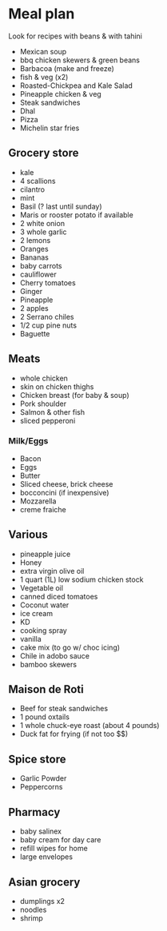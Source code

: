 # Meal plan

Look for recipes with beans & with tahini

- Mexican soup
- bbq chicken skewers & green beans
- Barbacoa (make and freeze)
- fish & veg (x2)
- Roasted-Chickpea and Kale Salad
- Pineapple chicken & veg
- Steak sandwiches
- Dhal
- Pizza
- Michelin star fries

## Grocery store

- kale
- 4 scallions
- cilantro
- mint
- Basil (? last until sunday)
- Maris or rooster potato if available
- 2 white onion
- 3 whole garlic
- 2 lemons
- Oranges
- Bananas
- baby carrots
- cauliflower
- Cherry tomatoes
- Ginger
- Pineapple
- 2 apples
- 2 Serrano chiles
- 1/2 cup pine nuts
- Baguette

## Meats

- whole chicken
- skin on chicken thighs
- Chicken breast (for baby & soup)
- Pork shoulder
- Salmon & other fish
- sliced pepperoni

### Milk/Eggs

- Bacon
- Eggs
- Butter
- Sliced cheese, brick cheese
- bocconcini (if inexpensive)
- Mozzarella
- creme fraiche

## Various

- pineapple juice
- Honey
- extra virgin olive oil
- 1 quart (1L) low sodium chicken stock
- Vegetable oil
- canned diced tomatoes
- Coconut water
- ice cream
- KD
- cooking spray
- vanilla
- cake mix (to go w/ choc icing)
- Chile in adobo sauce
- bamboo skewers

## Maison de Roti

- Beef for steak sandwiches
- 1 pound oxtails
- 1 whole chuck-eye roast (about 4 pounds)
- Duck fat for frying (if not too $$)

## Spice store

- Garlic Powder
- Peppercorns

## Pharmacy

- baby salinex
- baby cream for day care
- refill wipes for home
- large envelopes

## Asian grocery

- dumplings x2
- noodles
- shrimp
